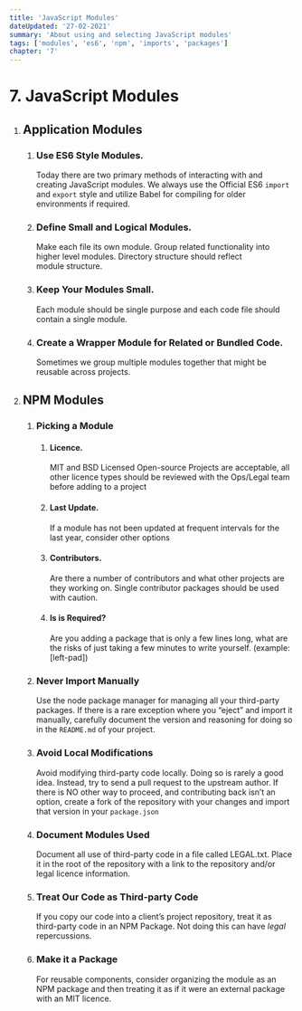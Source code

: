 ```yaml
---
title: 'JavaScript Modules'
dateUpdated: '27-02-2021'
summary: 'About using and selecting JavaScript modules'
tags: ['modules', 'es6', 'npm', 'imports', 'packages']
chapter: '7'
---
```

# 7. JavaScript Modules
1. ## Application Modules 
	1. ### Use ES6 Style Modules.
		Today there are two primary methods of interacting with and creating  JavaScript modules. We always use the Official ES6 `import` and `export` style and utilize Babel for compiling for older environments if required.
	2. ### Define Small and Logical Modules.
		Make each file its own module. Group related functionality into higher level modules. Directory structure should reflect module structure.
	3. ### Keep Your Modules Small.
		Each module should be single purpose and each code file should contain a single module.
	4. ### Create a Wrapper Module for Related or Bundled Code.
		Sometimes we group multiple modules together that might be reusable across projects. 
2. ## NPM Modules
	1. ### Picking a Module
		1. #### Licence.
			MIT and BSD Licensed Open-source Projects are acceptable, all other licence types should be reviewed with the Ops/Legal team before adding to a project
		2. #### Last Update.
			If a module has not been updated at frequent intervals for the last year, consider other options
		3. #### Contributors.
			Are there a number of contributors and what other projects are they working on. Single contributor packages should be used with caution.
		4.  #### Is is Required?
			Are you adding a package that is only a few lines long, what are the risks of just taking a few minutes to write yourself. (example: [left-pad])
	2. ### Never Import Manually
		Use the node package manager for managing all your third-party packages. If there is a rare exception where you “eject” and import it manually, carefully document the version and reasoning for doing so in the `README.md` of your project.
	3. ### Avoid Local Modifications
		Avoid modifying third-party code locally. Doing so is rarely a good idea. Instead, try to send a pull request to the upstream author. If there is NO other way to proceed, and contributing back isn’t an option, create a fork of the repository with your changes and import that version in your `package.json`
	4. ### Document Modules Used
		Document all use of third-party code in a file called LEGAL.txt. Place it in the root of the repository with a link to the repository and/or legal licence information.
	5. ### Treat Our Code as Third-party Code
		If you copy our code into a client’s project repository, treat it as third-party code in an NPM Package. Not doing this can have *legal* repercussions.
	6. ### Make it a Package
		For reusable components, consider organizing the module as an NPM package and then treating it as if it were an external package with an MIT licence.